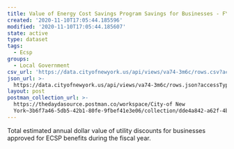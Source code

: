 ```yaml
---
title: Value of Energy Cost Savings Program Savings for Businesses - FY2019
created: '2020-11-10T17:05:44.185596'
modified: '2020-11-10T17:05:44.185607'
state: active
type: dataset
tags:
  - Ecsp
groups:
  - Local Government
csv_url: 'https://data.cityofnewyork.us/api/views/va74-3m6c/rows.csv?accessType=DOWNLOAD'
json_url: >-
  https://data.cityofnewyork.us/api/views/va74-3m6c/rows.json?accessType=DOWNLOAD
layout: post
postman_collection_url: >-
  https://thedaydasource.postman.co/workspace/City-of New
  York~3b6f7a46-5db5-42b1-80fe-9fbef41e3e06/collection/dde4a842-a62f-4b30-a335-f56da1ccdaaf
---
```

Total estimated annual dollar value of utility discounts for businesses approved for ECSP benefits during the fiscal year.
